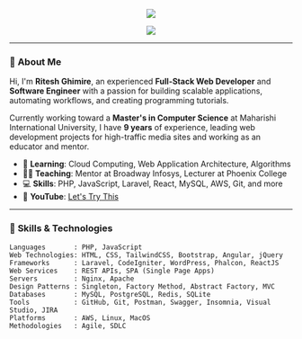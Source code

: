 <!-- Banner Image -->
<p align="center">
  <img src="https://capsule-render.vercel.app/api?type=waving&color=0:0a192f,100:00c6ff&height=200&section=header&text=Hi,%20I'm%20Ritesh%20Ghimire!%20👨‍💻&fontSize=35&fontAlign=middle" />
</p>

<p align="center">
  <img src="https://readme-typing-svg.herokuapp.com/?lines=Full-Stack+Web+Developer;%20Software%20Engineer;%20Educator;%20YouTuber;%20Trainer;&center=true&width=500&height=40" />
</p>

---

### 👋 **About Me**

Hi, I'm **Ritesh Ghimire**, an experienced **Full-Stack Web Developer** and **Software Engineer** with a passion for building scalable applications, automating workflows, and creating programming tutorials.

Currently working toward a **Master's in Computer Science** at Maharishi International University, I have **9 years** of experience, leading web development projects for high-traffic media sites and working as an educator and mentor.

- 🌱 **Learning**: Cloud Computing, Web Application Architecture, Algorithms
- 👨‍🏫 **Teaching**: Mentor at Broadway Infosys, Lecturer at Phoenix College
- 💻 **Skills**: PHP, JavaScript, Laravel, React, MySQL, AWS, Git, and more
- 🎥 **YouTube**: [Let's Try This](https://www.youtube.com/c/LetsTryThis)

---

### 🧠 **Skills & Technologies**

```plaintext
Languages       : PHP, JavaScript
Web Technologies: HTML, CSS, TailwindCSS, Bootstrap, Angular, jQuery
Frameworks      : Laravel, CodeIgniter, WordPress, Phalcon, ReactJS
Web Services    : REST APIs, SPA (Single Page Apps)
Servers         : Nginx, Apache
Design Patterns : Singleton, Factory Method, Abstract Factory, MVC
Databases       : MySQL, PostgreSQL, Redis, SQLite
Tools           : GitHub, Git, Postman, Swagger, Insomnia, Visual Studio, JIRA
Platforms       : AWS, Linux, MacOS
Methodologies   : Agile, SDLC
